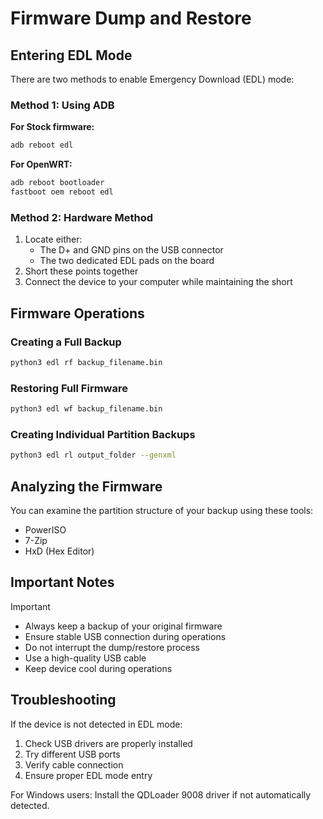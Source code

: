 # Firmware Dump and Restore

## Entering EDL Mode

There are two methods to enable Emergency Download (EDL) mode:

### Method 1: Using ADB

**For Stock firmware:**

```bash
adb reboot edl
```

**For OpenWRT:**

```bash
adb reboot bootloader
fastboot oem reboot edl
```

### Method 2: Hardware Method

1. Locate either:
   - The D+ and GND pins on the USB connector
   - The two dedicated EDL pads on the board
2. Short these points together
3. Connect the device to your computer while maintaining the short

## Firmware Operations

### Creating a Full Backup

```bash
python3 edl rf backup_filename.bin
```

### Restoring Full Firmware

```bash
python3 edl wf backup_filename.bin
```

### Creating Individual Partition Backups

```bash
python3 edl rl output_folder --genxml
```

## Analyzing the Firmware

You can examine the partition structure of your backup using these tools:

- PowerISO
- 7-Zip
- HxD (Hex Editor)

## Important Notes

> [!IMPORTANT]
>
> - Always keep a backup of your original firmware
> - Ensure stable USB connection during operations
> - Do not interrupt the dump/restore process
> - Use a high-quality USB cable
> - Keep device cool during operations

## Troubleshooting

If the device is not detected in EDL mode:

1. Check USB drivers are properly installed
2. Try different USB ports
3. Verify cable connection
4. Ensure proper EDL mode entry

For Windows users: Install the QDLoader 9008 driver if not automatically detected.
